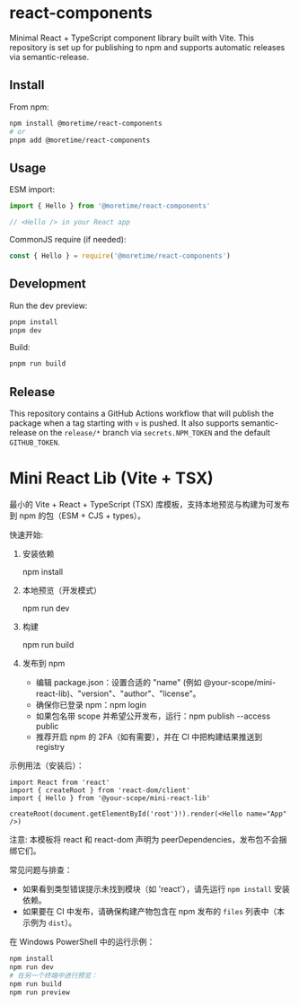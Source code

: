 # react-components

Minimal React + TypeScript component library built with Vite. This repository is set up for publishing to npm and supports automatic releases via semantic-release.

## Install

From npm:

```bash
npm install @moretime/react-components
# or
pnpm add @moretime/react-components
```

## Usage

ESM import:

```ts
import { Hello } from '@moretime/react-components'

// <Hello /> in your React app
```

CommonJS require (if needed):

```js
const { Hello } = require('@moretime/react-components')
```

## Development

Run the dev preview:

```bash
pnpm install
pnpm dev
```

Build:

```bash
pnpm run build
```

## Release

This repository contains a GitHub Actions workflow that will publish the package when a tag starting with `v` is pushed. It also supports semantic-release on the `release/*` branch via `secrets.NPM_TOKEN` and the default `GITHUB_TOKEN`.
# Mini React Lib (Vite + TSX)

最小的 Vite + React + TypeScript (TSX) 库模板，支持本地预览与构建为可发布到 npm 的包（ESM + CJS + types）。


快速开始:

1. 安装依赖

   npm install

2. 本地预览（开发模式）

   npm run dev

3. 构建

   npm run build

4. 发布到 npm

   - 编辑 package.json：设置合适的 "name" (例如 @your-scope/mini-react-lib)、"version"、"author"、"license"。
   - 确保你已登录 npm：npm login
   - 如果包名带 scope 并希望公开发布，运行：npm publish --access public
   - 推荐开启 npm 的 2FA（如有需要），并在 CI 中把构建结果推送到 registry

示例用法（安装后）：

```tsx
import React from 'react'
import { createRoot } from 'react-dom/client'
import { Hello } from '@your-scope/mini-react-lib'

createRoot(document.getElementById('root')!).render(<Hello name="App" />)
```

注意: 本模板将 react 和 react-dom 声明为 peerDependencies，发布包不会捆绑它们。

常见问题与排查：

- 如果看到类型错误提示未找到模块（如 'react'），请先运行 `npm install` 安装依赖。
- 如果要在 CI 中发布，请确保构建产物包含在 npm 发布的 `files` 列表中（本示例为 `dist`）。

在 Windows PowerShell 中的运行示例：

```powershell
npm install
npm run dev
# 在另一个终端中进行预览：
npm run build
npm run preview
```


